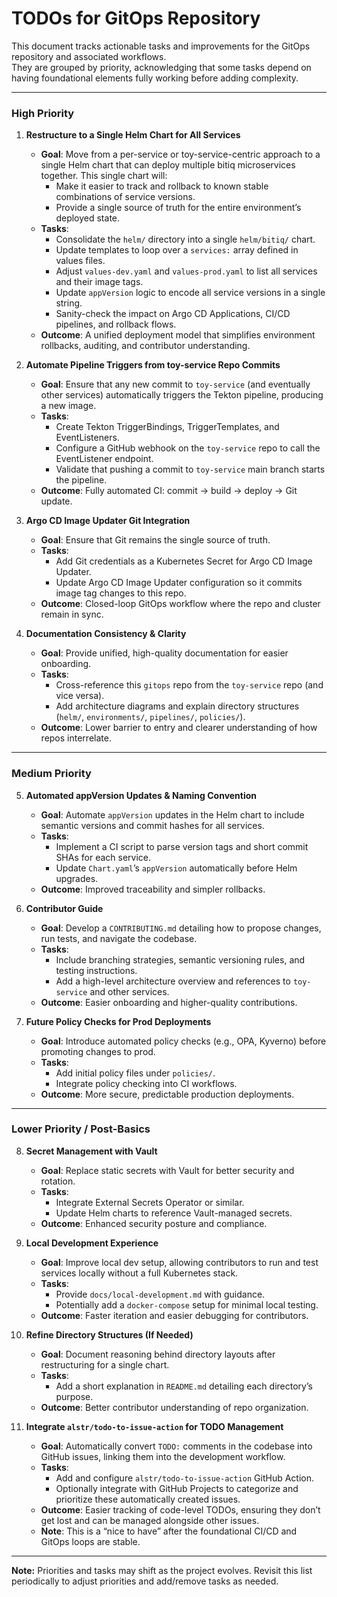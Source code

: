 # TODOs for GitOps Repository

This document tracks actionable tasks and improvements for the GitOps repository and associated workflows.  
They are grouped by priority, acknowledging that some tasks depend on having foundational elements fully working before adding complexity.

---

### High Priority

1. **Restructure to a Single Helm Chart for All Services**
   - **Goal**: Move from a per-service or toy-service-centric approach to a single Helm chart that can deploy multiple bitiq microservices together. This single chart will:
     - Make it easier to track and rollback to known stable combinations of service versions.
     - Provide a single source of truth for the entire environment’s deployed state.
   - **Tasks**:
     - Consolidate the `helm/` directory into a single `helm/bitiq/` chart.
     - Update templates to loop over a `services:` array defined in values files.
     - Adjust `values-dev.yaml` and `values-prod.yaml` to list all services and their image tags.
     - Update `appVersion` logic to encode all service versions in a single string.
     - Sanity-check the impact on Argo CD Applications, CI/CD pipelines, and rollback flows.
   - **Outcome**: A unified deployment model that simplifies environment rollbacks, auditing, and contributor understanding.

2. **Automate Pipeline Triggers from toy-service Repo Commits**  
   - **Goal**: Ensure that any new commit to `toy-service` (and eventually other services) automatically triggers the Tekton pipeline, producing a new image.  
   - **Tasks**:
     - Create Tekton TriggerBindings, TriggerTemplates, and EventListeners.
     - Configure a GitHub webhook on the `toy-service` repo to call the EventListener endpoint.
     - Validate that pushing a commit to `toy-service` main branch starts the pipeline.
   - **Outcome**: Fully automated CI: commit → build → deploy → Git update.

3. **Argo CD Image Updater Git Integration**
   - **Goal**: Ensure that Git remains the single source of truth.
   - **Tasks**:
     - Add Git credentials as a Kubernetes Secret for Argo CD Image Updater.
     - Update Argo CD Image Updater configuration so it commits image tag changes to this repo.
   - **Outcome**: Closed-loop GitOps workflow where the repo and cluster remain in sync.

4. **Documentation Consistency & Clarity**
   - **Goal**: Provide unified, high-quality documentation for easier onboarding.
   - **Tasks**:
     - Cross-reference this `gitops` repo from the `toy-service` repo (and vice versa).
     - Add architecture diagrams and explain directory structures (`helm/`, `environments/`, `pipelines/`, `policies/`).
   - **Outcome**: Lower barrier to entry and clearer understanding of how repos interrelate.

---

### Medium Priority

5. **Automated appVersion Updates & Naming Convention**
   - **Goal**: Automate `appVersion` updates in the Helm chart to include semantic versions and commit hashes for all services.
   - **Tasks**:
     - Implement a CI script to parse version tags and short commit SHAs for each service.
     - Update `Chart.yaml`’s `appVersion` automatically before Helm upgrades.
   - **Outcome**: Improved traceability and simpler rollbacks.

6. **Contributor Guide**
   - **Goal**: Develop a `CONTRIBUTING.md` detailing how to propose changes, run tests, and navigate the codebase.
   - **Tasks**:
     - Include branching strategies, semantic versioning rules, and testing instructions.
     - Add a high-level architecture overview and references to `toy-service` and other services.
   - **Outcome**: Easier onboarding and higher-quality contributions.

7. **Future Policy Checks for Prod Deployments**
   - **Goal**: Introduce automated policy checks (e.g., OPA, Kyverno) before promoting changes to prod.
   - **Tasks**:
     - Add initial policy files under `policies/`.
     - Integrate policy checking into CI workflows.
   - **Outcome**: More secure, predictable production deployments.

---

### Lower Priority / Post-Basics

8. **Secret Management with Vault**
   - **Goal**: Replace static secrets with Vault for better security and rotation.
   - **Tasks**:
     - Integrate External Secrets Operator or similar.
     - Update Helm charts to reference Vault-managed secrets.
   - **Outcome**: Enhanced security posture and compliance.

9. **Local Development Experience**
   - **Goal**: Improve local dev setup, allowing contributors to run and test services locally without a full Kubernetes stack.
   - **Tasks**:
     - Provide `docs/local-development.md` with guidance.
     - Potentially add a `docker-compose` setup for minimal local testing.
   - **Outcome**: Faster iteration and easier debugging for contributors.

10. **Refine Directory Structures (If Needed)**
    - **Goal**: Document reasoning behind directory layouts after restructuring for a single chart.
    - **Tasks**:
      - Add a short explanation in `README.md` detailing each directory’s purpose.
    - **Outcome**: Better contributor understanding of repo organization.

11. **Integrate `alstr/todo-to-issue-action` for TODO Management**
    - **Goal**: Automatically convert `TODO:` comments in the codebase into GitHub issues, linking them into the development workflow.
    - **Tasks**:
      - Add and configure `alstr/todo-to-issue-action` GitHub Action.
      - Optionally integrate with GitHub Projects to categorize and prioritize these automatically created issues.
    - **Outcome**: Easier tracking of code-level TODOs, ensuring they don’t get lost and can be managed alongside other issues.
    - **Note**: This is a “nice to have” after the foundational CI/CD and GitOps loops are stable.

---

**Note:** Priorities and tasks may shift as the project evolves. Revisit this list periodically to adjust priorities and add/remove tasks as needed.